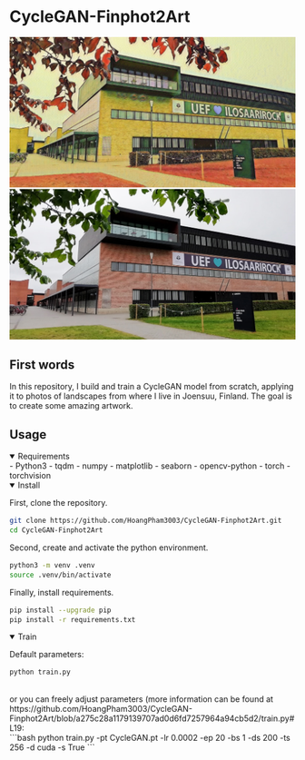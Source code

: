 # CycleGAN-Finphot2Art

![UEF_art](assets/UEF_art.jpg) ![UEF_photo](assets/UEF_photo.jpg)

## First words
In this repository, I build and train a CycleGAN model from scratch, applying it to photos of landscapes from where I live in Joensuu, Finland. The goal is to create some amazing artwork.

## Usage
<details open>
<summary>Requirements</summary>
- Python3
- tqdm
- numpy
- matplotlib
- seaborn
- opencv-python
- torch
- torchvision
</details>

<details open>
<summary>Install</summary>

First, clone the repository.
```bash
git clone https://github.com/HoangPham3003/CycleGAN-Finphot2Art.git
cd CycleGAN-Finphot2Art
```
Second, create and activate the python environment.
```bash
python3 -m venv .venv
source .venv/bin/activate
```
Finally, install requirements.
```bash
pip install --upgrade pip
pip install -r requirements.txt
```
</details>

<details open>
<summary>Train</summary>

Default parameters:
```bash
python train.py
```
<br>
or you can freely adjust parameters (more information can be found at https://github.com/HoangPham3003/CycleGAN-Finphot2Art/blob/a275c28a1179139707ad0d6fd7257964a94cb5d2/train.py#L19:
<br>
```bash
python train.py -pt CycleGAN.pt -lr 0.0002 -ep 20 -bs 1 -ds 200 -ts 256 -d cuda -s True 
```
</details>
